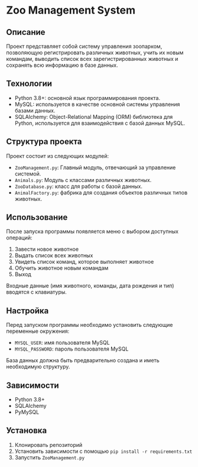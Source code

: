# Zoo Management System

## Описание
Проект представляет собой систему управления зоопарком, позволяющую регистрировать различных животных, учить их новым командам, выводить список всех зарегистрированных животных и сохранять всю информацию в базе данных.

## Технологии
- Python 3.8+: основной язык программирования проекта.
- MySQL: используется в качестве основной системы управления базами данных.
- SQLAlchemy: Object-Relational Mapping (ORM) библиотека для Python, используется для взаимодействия с базой данных MySQL.

## Структура проекта
Проект состоит из следующих модулей:

- `ZooManagement.py`: Главный модуль, отвечающий за управление системой.
- `Animals.py`: Модуль с классами различных животных.
- `ZooDatabase.py`: класс для работы с базой данных.
- `AnimalFactory.py`: фабрика для создания объектов различных типов животных.

## Использование
После запуска программы появляется меню с выбором доступных операций:
1. Завести новое животное
2. Выдать список всех животных
3. Увидеть список команд, которое выполняет животное
4. Обучить животное новым командам
0. Выход

Входные данные (имя животного, команды, дата рождения и тип) вводятся с клавиатуры.

## Настройка
Перед запуском программы необходимо установить следующие переменные окружения:
- `MYSQL_USER`: имя пользователя MySQL
- `MYSQL_PASSWORD`: пароль пользователя MySQL

База данных должна быть предварительно создана и иметь необходимую структуру.

## Зависимости
- Python 3.8+
- SQLAlchemy
- PyMySQL

## Установка
1. Клонировать репозиторий
2. Установить зависимости с помощью `pip install -r requirements.txt`
3. Запустить `ZooManagement.py`
